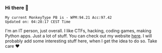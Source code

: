 ### Hi there 👋
<!-- PB START -->
```
My current MonkeyType PB is - WPM:94.21 Acc:97.42
Updated on: 04:28:17 CEST Time
```
<!-- PB END -->
I'm an IT person, just overall. I like CTFs, hacking, coding games, making Python apps. Just a lot of stuff.
You can check out my website [here](https://skill3472.github.io/).
I will probably add some interesting stuff here, when I get the idea to do so. Take care ❤️
